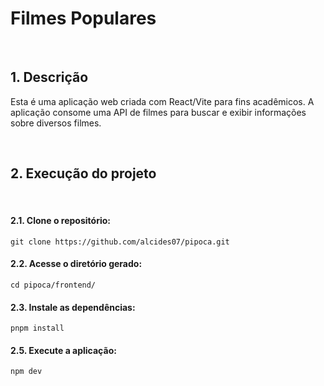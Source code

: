 # Filmes Populares

<br>

## 1. Descrição

Esta é uma aplicação web criada com React/Vite para fins acadêmicos. A aplicação consome uma API de filmes para buscar e exibir informações sobre diversos filmes.

<br>

## 2. Execução do projeto

<br>

#### 2.1. Clone o repositório:

```
git clone https://github.com/alcides07/pipoca.git
```

#### 2.2. Acesse o diretório gerado:

```
cd pipoca/frontend/
```

#### 2.3. Instale as dependências:

```
pnpm install
```

#### 2.5. Execute a aplicação:

```
npm dev
```
